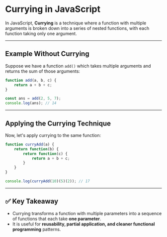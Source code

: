 # Currying in JavaScript

In JavaScript, **Currying** is a technique where a function with
multiple arguments is broken down into a series of nested functions,
with each function taking only one argument.

------------------------------------------------------------------------

## Example Without Currying

Suppose we have a function `add()` which takes multiple arguments and
returns the sum of those arguments:

``` javascript
function add(a, b, c) {
    return a + b + c;
}

const ans = add(2, 5, 7);
console.log(ans); // 14
```

------------------------------------------------------------------------

## Applying the Currying Technique

Now, let's apply currying to the same function:

``` javascript
function curryAdd(a) {
    return function(b) {
        return function(c) {
            return a + b + c;
        }
    }
}

console.log(curryAdd(10)(5)(2)); // 17
```

------------------------------------------------------------------------

## ✅ Key Takeaway

-   Currying transforms a function with multiple parameters into a
    sequence of functions that each take **one parameter**.
-   It is useful for **reusability, partial application, and cleaner
    functional programming** patterns.
